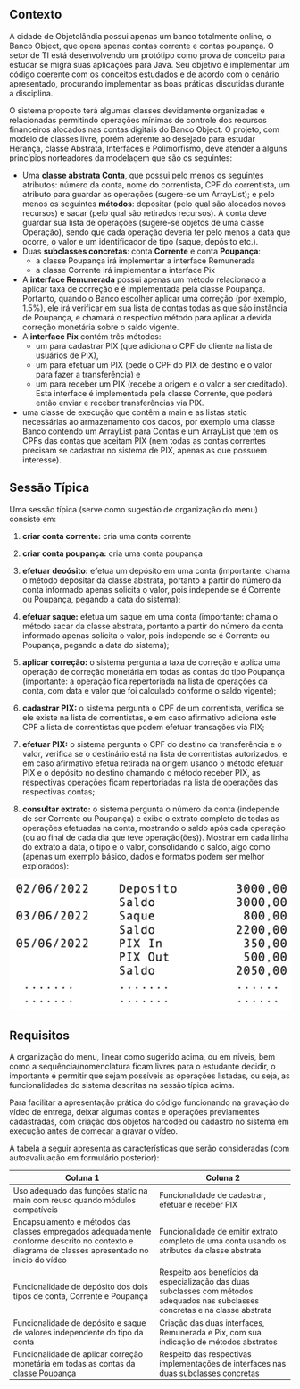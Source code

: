 ## Contexto

A cidade de Objetolândia possui apenas um banco totalmente online, o Banco Object, que opera apenas contas 
corrente e contas poupança. O setor de TI está desenvolvendo um protótipo como prova de conceito para estudar 
se migra suas aplicações para Java. Seu objetivo é implementar um código coerente com os conceitos estudados e 
de acordo com o cenário apresentado, procurando implementar as boas práticas discutidas durante a disciplina. 
 
O sistema proposto terá algumas classes devidamente organizadas e relacionadas permitindo operações mínimas de 
controle dos recursos financeiros alocados nas contas digitais do Banco Object.  O projeto, com modelo de classes 
livre, porém aderente ao desejado para estudar Herança, classe Abstrata, Interfaces e Polimorfismo, deve atender a 
alguns princípios norteadores da modelagem que são os seguintes: 
- Uma **classe abstrata Conta**, que possui pelo menos os seguintes atributos: número da conta, nome do correntista, CPF do correntista, um atributo para guardar as operações (sugere-se um ArrayList); e pelo menos os seguintes **métodos**: depositar (pelo qual são alocados novos recursos) e sacar (pelo qual são 
retirados recursos). 
A conta deve guardar sua lista de operações (sugere-se objetos de uma classe Operação), sendo que cada 
operação deveria ter pelo menos a data que ocorre, o valor e um identificador de tipo (saque, depósito 
etc.). 
- Duas **subclasses concretas**: conta **Corrente** e conta **Poupança**: 
    - a classe Poupança irá implementar a interface Remunerada 
    - a classe Corrente irá implementar a interface Pix 
- A **interface Remunerada** possui apenas um método relacionado a aplicar taxa de correção e é 
implementada pela classe Poupança. Portanto, quando o Banco escolher aplicar uma correção (por 
exemplo, 1.5%), ele irá verificar em sua lista de contas todas as que são instância de Poupança, e chamará o 
respectivo método para aplicar a devida correção monetária sobre o saldo vigente. 
- A **interface Pix** contém três métodos: 
    - um para cadastrar PIX (que adiciona o CPF do cliente na lista de usuários de PIX), 
    - um para efetuar um PIX (pede o CPF do PIX de destino e o valor para fazer a transferência) e 
    - um para receber um PIX (recebe a origem e o valor a ser creditado). Esta interface é 
implementada pela classe Corrente, que poderá então enviar e receber transferências via PIX. 
- uma classe de execução que contêm a main e as listas static necessárias ao armazenamento dos dados, por exemplo uma classe Banco contendo um ArrayList para Contas e um ArrayList que tem os CPFs das contas 
que aceitam PIX (nem todas as contas correntes precisam se cadastrar no sistema de PIX, apenas as que possuem interesse).

## Sessão Típica
Uma sessão típica (serve como sugestão de organização do menu) consiste em:
1. **criar conta corrente:** cria uma conta corrente
2. **criar conta poupança:** cria uma conta poupança
3. **efetuar deoósito:** efetua um depósito em uma conta (importante: chama o método depositar da classe abstrata, portanto a partir do número da conta informado apenas solicita o valor, pois independe se é Corrente ou Poupança, pegando a data do sistema); 
4. **efetuar saque:** efetua um saque em uma conta (importante: chama o método sacar da classe abstrata, portanto a partir do número da conta informado apenas solicita o valor, pois independe se é Corrente ou Poupança, pegando a data do sistema); 
 
5. **aplicar correção:** o sistema pergunta a taxa de correção e aplica uma operação de correção monetária em todas as contas do tipo Poupança (importante: a operação fica repertoriada na lista de operações da conta, com data e valor que foi calculado conforme o saldo vigente); 
4. **cadastrar PIX:** o sistema pergunta o CPF de um correntista, verifica se ele existe na lista de correntistas, e em caso afirmativo adiciona este CPF a lista de correntistas que podem efetuar transações via PIX; 
5. **efetuar PIX:** o sistema pergunta o CPF do destino da transferência e o valor, verifica se o destinário está na lista de correntistas autorizados, e em caso afirmativo efetua retirada na origem usando o método efetuar PIX e o depósito no destino chamando o método receber PIX, as respectivas operações ficam repertoriadas na lista de operações das respectivas contas;  
6. **consultar extrato:** o sistema pergunta o número da conta (independe de ser Corrente ou Poupança) e exibe o extrato completo de todas as operações efetuadas na conta, mostrando o saldo após cada operação (ou ao final de cada dia que teve operação(ões)). Mostrar em cada linha do extrato a data, o tipo e o valor, consolidando o saldo, algo como (apenas um exemplo básico, dados e formatos podem ser melhor explorados):

![Exemplo Extrato](exemplo_extrato.png)

## Requisitos

A organização do menu, linear como sugerido acima, ou em níveis, bem como a sequência/nomenclatura ficam 
livres para o estudante decidir, o importante é permitir que sejam possíveis as operações listadas, ou seja, as 
funcionalidades do sistema descritas na sessão típica acima. 
 
Para facilitar a apresentação prática do código funcionando na gravação do vídeo de entrega, deixar algumas contas 
e operações previamentes cadastradas, com criação dos objetos harcoded ou cadastro no sistema em execução 
antes de começar a gravar o vídeo. 
 
A tabela a seguir apresenta as características que serão consideradas (com autoavaliuação em formulário posterior):

| Coluna 1 | Coluna 2 |
|----------|----------|
| Uso adequado das funções static na main com reuso quando módulos compatíveis | Funcionalidade de cadastrar, efetuar e receber PIX  |
| Encapsulamento e métodos das classes empregados adequadamente conforme descrito no contexto e diagrama de classes apresentado no início do vídeo  | Funcionalidade de emitir extrato completo de uma conta usando os atríbutos da classe abstrata |
| Funcionalidade de depósito dos dois tipos de conta, Corrente e Poupança | Respeito aos benefícios da especialização das duas subclasses com métodos adequados nas subclasses concretas e na classe abstrata |
| Funcionalidade de depósito e saque de valores independente do tipo da conta | Criação das duas interfaces, Remunerada e Pix, com sua indicação de métodos abstratos |
| Funcionalidade de aplicar correção monetária em todas as contas da classe Poupança | Respeito das respectivas implementações de interfaces nas duas subclasses concretas |